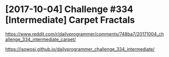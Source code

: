 # [2017-10-04] Challenge #334 [Intermediate] Carpet Fractals

https://www.reddit.com/r/dailyprogrammer/comments/748ba7/20171004_challenge_334_intermediate_carpet/

https://isowosi.github.io/dailyprogrammer_challenge_334_intermediate/
